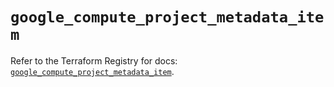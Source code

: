 # `google_compute_project_metadata_item`

Refer to the Terraform Registry for docs: [`google_compute_project_metadata_item`](https://registry.terraform.io/providers/hashicorp/google/5.19.0/docs/resources/compute_project_metadata_item).
